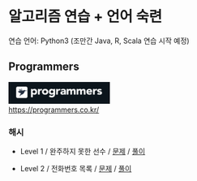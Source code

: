 # 알고리즘 연습 + 언어 숙련

연습 언어: Python3 (조만간 Java, R, Scala 연습 시작 예정)

## Programmers
<img src="/imgs/icon_programmers.png" width="200px" alt="icon programmers"></img><br/>
https://programmers.co.kr/

### 해시

* Level 1 / 완주하지 못한 선수 / 
[문제](https://programmers.co.kr/learn/courses/30/lessons/42576?language=python3)
/
[풀이](https://github.com/minsik-um/algorithm_practice/blob/master/programmers/hash/완주하지%20못한%20선수.py)

* Level 2 / 전화번호 목록 / 
[문제](https://programmers.co.kr/learn/courses/30/lessons/42577)
/
[풀이](https://github.com/minsik-um/algorithm_practice/blob/master/programmers/hash/전화번호%20목록.py)
